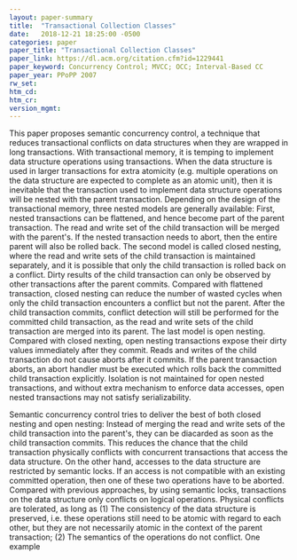 ```yaml
---
layout: paper-summary
title:  "Transactional Collection Classes"
date:   2018-12-21 18:25:00 -0500
categories: paper
paper_title: "Transactional Collection Classes"
paper_link: https://dl.acm.org/citation.cfm?id=1229441
paper_keyword: Concurrency Control; MVCC; OCC; Interval-Based CC
paper_year: PPoPP 2007
rw_set: 
htm_cd: 
htm_cr: 
version_mgmt: 
---
```


This paper proposes semantic concurrency control, a technique that reduces transactional conflicts on data structures when
they are wrapped in long transactions. With transactional memory, it is temping to implement data structure operations using 
transactions. When the data structure is used in larger transactions for extra atomicity (e.g. multiple operations on the 
data structure are expected to complete as an atomic unit), then it is inevitable that the transaction used to implement 
data structure operations will be nested with the parent transaction. Depending on the design of the transactional memory, three
nested models are generally available: First, nested transactions can be flattened, and hence become part of the parent 
transaction. The read and write set of the child transaction will be merged with the parent's. If the nested transaction 
needs to abort, then the entire parent will also be rolled back. The second model is called closed nesting, where the 
read and write sets of the child transaction is maintained separately, and it is possible that only the child transaction
is rolled back on a conflict. Dirty results of the child transaction can only be observed by other transactions after the 
parent commits. Compared with flattened transaction, closed nesting can reduce the number of wasted cycles
when only the child transaction encounters a conflict but not the parent. After the child transaction commits, conflict 
detection will still be performed for the committed child transaction, as the read and write sets of the child transaction
are merged into its parent. The last model is open nesting. Compared with closed nexting, open nesting transactions
expose their dirty values immediately after they commit. Reads and writes of the child transaction do not cause aborts
after it commits. If the parent transaction aborts, an abort handler must be executed which rolls back the committed
child transaction explicitly. Isolation is not maintained for open nested transactions, and without extra mechanism to 
enforce data accesses, open nested transactions may not satisfy serializability.

Semantic concurrency control tries to deliver the best of both closed nesting and open nesting: Instead of merging the 
read and write sets of the child transaction into the parent's, they can be diacarded as soon as the child 
transaction commits. This reduces the chance that the child transaction physically conflicts with concurrent transactions 
that access the data structure. On the other hand, accesses to the data structure are restricted by semantic locks. 
If an access is not compatible with an existing committed operation, then one of these two operations have to be aborted.
Compared with previous approaches, by using semantic locks, transactions on the data structure only conflicts on 
logical operations. Physical conflicts are tolerated, as long as (1) The consistency of the data structure is preserved,
i.e. these operations still need to be atomic with regard to each other, but they are not necessarily atomic in the 
context of the parent transaction; (2) The semantics of the operations do not conflict. One example